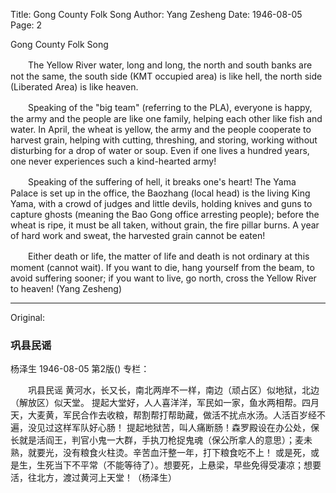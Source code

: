 Title: Gong County Folk Song
Author: Yang Zesheng
Date: 1946-08-05
Page: 2

Gong County Folk Song

　　The Yellow River water, long and long, the north and south banks are not the same, the south side (KMT occupied area) is like hell, the north side (Liberated Area) is like heaven.

　　Speaking of the "big team" (referring to the PLA), everyone is happy, the army and the people are like one family, helping each other like fish and water. In April, the wheat is yellow, the army and the people cooperate to harvest grain, helping with cutting, threshing, and storing, working without disturbing for a drop of water or soup. Even if one lives a hundred years, one never experiences such a kind-hearted army!

　　Speaking of the suffering of hell, it breaks one's heart! The Yama Palace is set up in the office, the Baozhang (local head) is the living King Yama, with a crowd of judges and little devils, holding knives and guns to capture ghosts (meaning the Bao Gong office arresting people); before the wheat is ripe, it must be all taken, without grain, the fire pillar burns. A year of hard work and sweat, the harvested grain cannot be eaten!

　　Either death or life, the matter of life and death is not ordinary at this moment (cannot wait). If you want to die, hang yourself from the beam, to avoid suffering sooner; if you want to live, go north, cross the Yellow River to heaven! (Yang Zesheng)



<hr /> 

Original: 


### 巩县民谣
杨泽生
1946-08-05
第2版()
专栏：

　　巩县民谣
    黄河水，长又长，南北两岸不一样，南边（顽占区）似地狱，北边（解放区）似天堂。
    提起大堂好，人人喜洋洋，军民如一家，鱼水两相帮。四月天，大麦黄，军民合作去收粮，帮割帮打帮助藏，做活不扰点水汤。人活百岁经不遍，没见过这样军队好心肠！
    提起地狱苦，叫人痛断肠！森罗殿设在办公处，保长就是活阎王，判官小鬼一大群，手执刀枪捉鬼魂（保公所拿人的意思）；麦未熟，就要光，没有粮食火柱烫。辛苦血汗整一年，打下粮食吃不上！
    或是死，或是生，生死当下不平常（不能等待了）。想要死，上悬梁，早些免得受凄凉；想要活，往北方，渡过黄河上天堂！（杨泽生）
